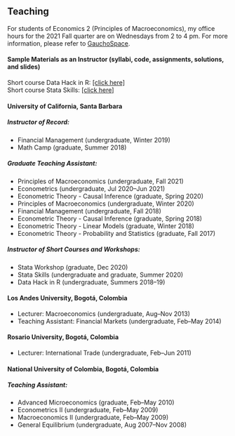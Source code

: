 ## Teaching

For students of Economics 2 (Principles of Macroeconomics), my office hours for the 2021 Fall quarter are on Wednesdays from 2 to 4 pm. For more information, please refer to [GauchoSpace](https://gauchospace.ucsb.edu/courses/).

#### Sample Materials as an Instructor (syllabi, code, assignments, solutions, and slides)
Short course Data Hack in R: [[click here]](https://ucsb.box.com/s/mn0zhswsx4jikixfiyvxprqwphx3znok)\
Short course Stata Skills: [[click here]](https://ucsb.box.com/s/5lcxvo1j5m2x0s71h9erqndweia3jm23)

#### University of California, Santa Barbara
##### Instructor of Record:
* Financial Management (undergraduate, Winter 2019)
* Math Camp (graduate, Summer 2018)
##### Graduate Teaching Assistant:
* Principles of Macroeconomics    (undergraduate, Fall 2021)
* Econometrics (undergraduate, Jul 2020–Jun 2021)
* Econometric Theory - Causal Inference (graduate, Spring 2020)
* Principles of Macroeconomics (undergraduate, Winter 2020)
* Financial Management (undergraduate, Fall 2018)
* Econometric Theory - Causal Inference (graduate, Spring 2018)
* Econometric Theory - Linear Models (graduate, Winter 2018)
* Econometric Theory - Probability and Statistics (graduate, Fall 2017)
##### Instructor of Short Courses and Workshops:
* Stata Workshop (graduate, Dec 2020)
* Stata Skills (undergraduate and graduate, Summer 2020)
* Data Hack in R (undergraduate, Summers 2018–19)

#### Los Andes University, Bogotá, Colombia
* Lecturer: Macroeconomics (undergraduate, Aug–Nov 2013)
* Teaching Assistant: Financial Markets (undergraduate, Feb–May 2014)

#### Rosario University, Bogotá, Colombia
* Lecturer: International Trade (undergraduate, Feb–Jun 2011)

#### National University of Colombia, Bogotá, Colombia
##### Teaching Assistant:
* Advanced Microeconomics (graduate, Feb–May 2010)
* Econometrics II (undergraduate, Feb–May 2009)
* Macroeconomics II (undergraduate, Feb–May 2009)
* General Equilibrium (undergraduate, Aug 2007–Nov 2008)

